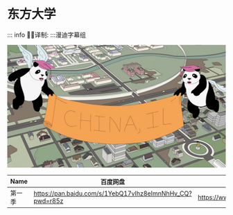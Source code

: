 # 东方大学

::: info
✍🏻译制: 
:::漫迪字幕组

![China,_IL.jpg](China_IL.jpg)

| Name | 百度网盘 | 阿里云盘 | MDpan在线 |
| --- | --- | --- | --- |
| 第一季 | https://pan.baidu.com/s/1YebQ17vIhz8eImnNhHv_CQ?pwd=r85z | https://www.alipan.com/s/nVyYea1hE4J | https://pan.mdsub.top/zh-CN/%E4%B8%9C%E6%96%B9%E5%A4%A7%E5%AD%A6/S1/ |